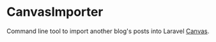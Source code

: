 # CanvasImporter
Command line tool to import another blog's posts into Laravel [Canvas](https://github.com/cnvs/canvas).
